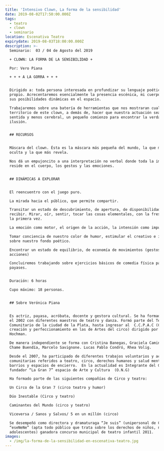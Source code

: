 ```yaml
---
title: 'Intensivo Clown, La forma de la sensibilidad'
date: 2019-08-02T17:50:00.000Z
tags:
  - teatro
  - clown
  - seminario
location: Escenativa Teatro
expirydate: 2019-08-03T18:00:00.000Z
description: >-
  Seminario:  03 / 04 de Agosto del 2019

  + CLOWN: LA FORMA DE LA SENSIBILIDAD +

  Por: Vero Piana

  + + + A LA GORRA + + +


  Dirigido a: toda persona interesada en profundizar su lenguaje poético, estilo
  propio. Acrecentaremos esencialmente la presencia escénica, mi cuerpo/cuerpa y
  sus posibilidades dinámicas en el espacio. 

  Trabajaremos sobre una batería de herramientas que nos mostraran cual es
  territorio de este clown, a demás de, hacer que nuestra actuación sea más
  sentida y menos cerebral, un pequeño comienzo para encontrar la verdad en la
  ilusión. 


  ## RECURSOS


  Máscara del clown. Ésta es la máscara más pequeña del mundo, la que menos
  oculta y la que más revela.

  Nos dá un empujoncito a una interpretación no verbal donde toda la importancia
  reside en el cuerpo, los gestos y las emociones.


  ## DINÁMICAS A EXPLORAR


  El reencuentro con el juego puro.

  La mirada hacia el público, que permite compartir. 

  Transitar un estado de descubrimiento, de apertura, de disponibilidad para
  recibir. Mirar, oír, sentir, tocar las cosas elementales, con la frescura de
  la primera vez.

  La emoción como motor, el origen de la acción, la intensión como impulso. 

  Tomar conciencia de nuestro color de humor, estimular el creativo e indagar
  sobre nuestro fondo poético. 

  Encontrar un estado de equilibrio, de economía de movimientos (gestos y
  acciones)

  Concluiremos trabajando sobre ejercicios básicos de comedia física para
  payases.


  Duración: 6 horas

  Cupo máximo: 18 personas.


  ## Sobre Verónica Piana


  Es actriz, payasa, acróbata, docente y gestora cultural. Se ha formado desde
  el 2002 con diferentes maestros de teatro y danza. Formó parte del Teatro
  Comunitario de la ciudad de la Plata, hasta ingresar al  C.C.P.A.C (Centro de
  creación y perfeccionamiento en las de Artes del circo) dirigido por Gerardo
  Hochman.

  De manera independiente se forma con Cristina Banegas, Graciela Caminos, 
  Chame Buendía, Marcelo Savignone. Lucas Pablo Condró, Rhea Volig.

  Desde el 2007, ha participado de diferentes trabajos voluntarios y actividades
  comunitarias referidos a teatro, circo, derechos humanos y salud mental en
  barrios y espacios de encierro.  En la actualidad es Integrante del Grupo
  fundador “La Gran 7” espacio de Arte y Cultura  (O.N.G)

  Ha formado parte de las siguientes compañías de Circo y teatro:

  Un Circo de la Gran 7 (circo teatro y humor)

  Dúo Inestable (Circo y teatro)

  Caminantes del Mundo (circo y teatro)

  Viceversa / Sanos y Salvos/ 5 en un millón (circo)

  Se desempeñó como directora y dramaturaga “Je suis” (unipersonal de Clown) /
  “eseNeNe” (apta todo público que trata sobre los derechos de niños, niñas y
  adolescentes) ganadora concurso municipal de teatro infantil 2011.
images:
  - /img/la-forma-de-la-sensibilidad-en-escenativa-teatro.jpg
---
```


